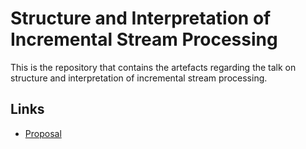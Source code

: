 # Structure and Interpretation of Incremental Stream Processing

This is the repository that contains the artefacts regarding the talk on structure and interpretation of incremental stream processing.

## Links 

- [Proposal](https://github.com/adilakhter/structure-and-interpretation-of-stream-processing/blob/master/docs/proposal.md) 
 
